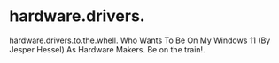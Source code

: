 # hardware.drivers.
hardware.drivers.to.the.whell.
Who Wants To Be On My Windows 11 (By Jesper Hessel) As Hardware Makers. Be on the train!.
